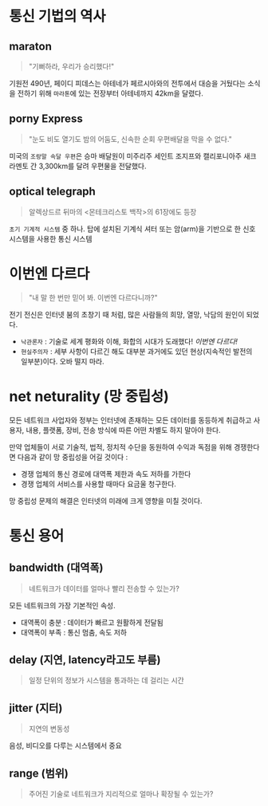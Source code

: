 # 통신 기법의 역사

## maraton

> "기뻐하라, 우리가 승리했다!"

기원전 490년, 페이디 피데스는 아테네가 페르시아와의 전투에서 대승을 거뒀다는 소식을 전하기 위해 `마라톤`에 있는 전장부터 아테네까지 42km을 달렸다.


## porny Express

> "눈도 비도 열기도 밤의 어둠도, 신속한 순회 우편배달을 막을 수 없다."

미국의 `조랑말 속달 우편`은 승마 배달원이 미주리주 세인트 조지프와 캘리포니아주 새크라멘토 간 3,300km를 달려 우편물을 전달했다.

## optical telegraph

>  알렉상드르 뒤마의 <몬테크리스토 백작>의 61장에도 등장

`초기 기계적 시스템` 중 하나. 탑에 설치된 기계식 셔터 또는 암(arm)을 기반으로 한 신호 시스템을 사용한 통신 시스템

# 이번엔 다르다

> "내 말 한 번만 믿어 봐. 이번엔 다르다니까?"

전기 전신은 인터넷 붐의 초창기 때 처럼, 많은 사람들의 희망, 열망, 낙담의 원인이 되었다.
- `낙관론자` : 기술로 세계 평화와 이해, 화합의 시대가 도래했다! *이번엔 다르다!*
- `현실주의자` : 세부 사항이 다르긴 해도 대부분 과거에도 있던 현상(지속적인 발전의 일부분)이다. 오바 떨지 마라.

# net neturality (망 중립성)

모든 네트워크 사업자와 정부는 인터넷에 존재하는 모든 데이터를 동등하게 취급하고 사용자, 내용, 플랫폼, 장비, 전송 방식에 따른 어떤 차별도 하지 말아야 한다.

만약 업체들이 서로 기술적, 법적, 정치적 수단을 동원하여 수익과 독점을 위해 경쟁한다면 다음과 같이 망 중립성을 어길 것이다 :
- 경쟁 업체의 통신 경로에 대역폭 제한과 속도 저하를 가한다
- 경쟁 업체의 서비스를 사용할 때마다 요금울 청구한다.

망 중립성 문제의 해결은 인터넷의 미래에 크게 영향을 미칠 것이다.

# 통신 용어

## bandwidth (대역폭)

> 네트워크가 데이터를 얼마나 빨리 전송할 수 있는가?

모든 네트워크의 가장 기본적인 속성.
- 대역폭이 충분 : 데이터가 빠르고 원활하게 전달됨
- 대역폭이 부족 : 통신 멈춤, 속도 저하

## delay (지연, latency라고도 부름)

> 일정 단위의 정보가 시스템을 통과하는 데 걸리는 시간

## jitter (지터)

> 지연의 변동성

음성, 비디오를 다루는 시스템에서 중요

## range (범위)

> 주어진 기술로 네트워크가 지리적으로 얼마나 확장될 수 있는가?

